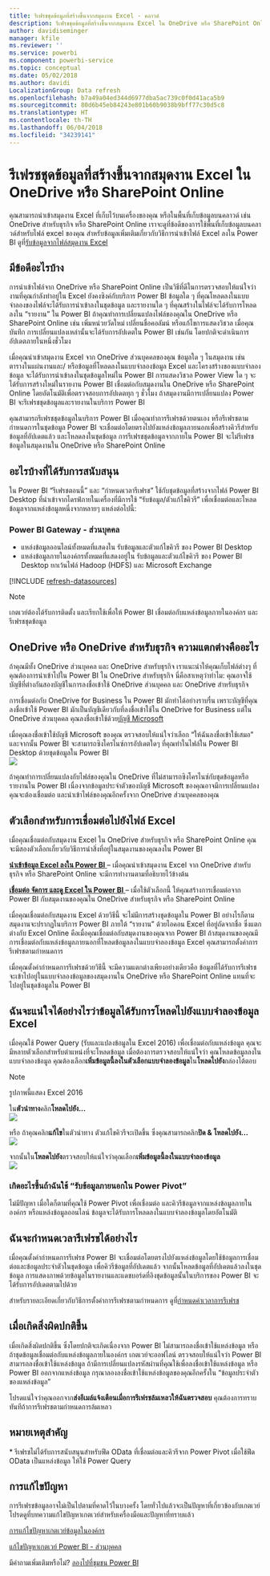 ```yaml
---
title: รีเฟรชชุดข้อมูลที่สร้างขึ้นจากสมุดงาน Excel - คลาวด์
description: รีเฟรชชุดข้อมูลที่สร้างขึ้นจากสมุดงาน Excel ใน OneDrive หรือ SharePoint Online
author: davidiseminger
manager: kfile
ms.reviewer: ''
ms.service: powerbi
ms.component: powerbi-service
ms.topic: conceptual
ms.date: 05/02/2018
ms.author: davidi
LocalizationGroup: Data refresh
ms.openlocfilehash: b7a49a04ed344d6977dba5ac739c0f0d41aca5b9
ms.sourcegitcommit: 80d6b45eb84243e801b60b9038b9bff77c30d5c8
ms.translationtype: HT
ms.contentlocale: th-TH
ms.lasthandoff: 06/04/2018
ms.locfileid: "34239141"
---
```

# <a name="refresh-a-dataset-created-from-an-excel-workbook-on-onedrive-or-sharepoint-online"></a>รีเฟรชชุดข้อมูลที่สร้างขึ้นจากสมุดงาน Excel ใน OneDrive หรือ SharePoint Online
คุณสามารถนำเข้าสมุดงาน Excel ที่เก็บไว้บนเครื่องของคุณ หรือในพื้นที่เก็บข้อมูลบนคลาวด์ เช่น OneDrive สำหรับธุรกิจ หรือ SharePoint Online เราจะดูที่ข้อดีของการใช้พื้นที่เก็บข้อมูลบนคลาวด์สำหรับไฟล์ excel ของคุณ สำหรับข้อมูลเพิ่มเติมเกี่ยวกับวิธีการนำเข้าไฟล์ Excel ลงใน Power BI ดูที่[รับข้อมูลจากไฟล์สมุดงาน Excel](service-excel-workbook-files.md)

## <a name="what-are-the-advantages"></a>มีข้อดีอะไรบ้าง
การนำเข้าไฟล์จาก OneDrive หรือ SharePoint Online เป็นวิธีที่ดีในการตรวจสอบให้แน่ใจว่างานที่คุณกำลังทำอยู่ใน Excel ยังคงซิงค์กับบริการ Power BI ข้อมูลใด ๆ ที่คุณโหลดลงในแบบจำลองของไฟล์จะได้รับการนำเข้าลงในชุดข้อมูล และรายงานใด ๆ ที่คุณสร้างในไฟล์จะได้รับการโหลดลงใน “รายงาน” ใน Power BI ถ้าคุณทำการเปลี่ยนแปลงไฟล์ของคุณใน OneDrive หรือ SharePoint Online เช่น เพิ่มหน่วยวัดใหม่ เปลี่ยนชื่อคอลัมน์ หรือแก้ไขการแสดงวิชวล เมื่อคุณบันทึก การเปลี่ยนแปลงเหล่านั้นจะได้รับการอัปเดตใน Power BI เช่นกัน โดยปกติจะดำเนินการอัปเดตภายในหนึ่งชั่วโมง

เมื่อคุณนำเข้าสมุดงาน Excel จาก OneDrive ส่วนบุคคลของคุณ ข้อมูลใด ๆ ในสมุดงาน เช่น ตารางในแผ่นงานและ/ หรือข้อมูลที่โหลดลงในแบบจำลองข้อมูล Excel และโครงสร้างของแบบจำลองข้อมูล จะได้รับการนำเข้าลงในชุดข้อมูลใหม่ใน Power BI การแสดงวิชวล Power View ใด ๆ จะได้รับการสร้างใหม่ในรายงาน Power BI เชื่อมต่อกับสมุดงานใน OneDrive หรือ SharePoint Online โดยอัตโนมัติเพื่อตรวจสอบการอัปเดตทุก ๆ ชั่วโมง ถ้าสมุดงานมีการเปลี่ยนแปลง Power BI จะรีเฟรชชุดข้อมูลและรายงานในบริการ Power BI

คุณสามารถรีเฟรชชุดข้อมูลในบริการ Power BI เมื่อคุณทำการรีเฟรชด้วยตนเอง หรือรีเฟรชตามกำหนดการในชุดข้อมูล Power BI จะเชื่อมต่อโดยตรงไปยังแหล่งข้อมูลภายนอกเพื่อสร้างคิวรีสำหรับข้อมูลที่อัปเดตแล้ว และโหลดลงในชุดข้อมูล การรีเฟรชชุดข้อมูลจากภายใน Power BI จะไม่รีเฟรชข้อมูลในสมุดงานใน OneDrive หรือ SharePoint Online 

## <a name="whats-supported"></a>อะไรบ้างที่ได้รับการสนับสนุน
ใน Power BI “รีเฟรชตอนนี้” และ “กำหนดเวลารีเฟรช” ใช้กับชุดข้อมูลที่สร้างจากไฟล์ Power BI Desktop ที่นำเข้าจากไดรฟ์ภายในเครื่องที่มีการใช้ “รับข้อมูล/ตัวแก้ไขคิวรี” เพื่อเชื่อมต่อและโหลดข้อมูลจากแหล่งข้อมูลหนึ่งจากหลายๆ แหล่งต่อไปนี้:  

### <a name="power-bi-gateway---personal"></a>Power BI Gateway - ส่วนบุคคล
* แหล่งข้อมูลออนไลน์ทั้งหมดที่แสดงใน รับข้อมูลและตัวแก้ไขคิวรี ของ Power BI Desktop
* แหล่งข้อมูลภายในองค์กรทั้งหมดที่แสดงอยู่ใน รับข้อมูลและตัวแก้ไขคิวรี ของ Power BI Desktop ยกเว้นไฟล์ Hadoop (HDFS) และ Microsoft Exchange

<!-- Refresh Data sources-->
[!INCLUDE [refresh-datasources](./includes/refresh-datasources.md)]

> [!NOTE]
> เกตเวย์ต้องได้รับการติดตั้ง และเรียกใช้เพื่อให้ Power BI เชื่อมต่อกับแหล่งข้อมูลภายในองค์กร และรีเฟรชชุดข้อมูล
> 
> 

## <a name="onedrive-or-onedrive-for-business-whats-the-difference"></a>OneDrive หรือ OneDrive สำหรับธุรกิจ ความแตกต่างคืออะไร
ถ้าคุณมีทั้ง OneDrive ส่วนบุคคล และ OneDrive สำหรับธุรกิจ เราแนะนำให้คุณเก็บไฟล์ต่างๆ ที่คุณต้องการนำเข้าไปใน Power BI ใน OneDrive สำหรับธุรกิจ นี่คือสาเหตุว่าทำไม: คุณอาจใช้บัญชีที่ต่างกันสองบัญชีในการลงชื่อเข้าใช้ OneDrive ส่วนบุคคล และ OneDrive สำหรับธุรกิจ

การเชื่อมต่อกับ OneDrive for Business ใน Power BI มักทำได้อย่างราบรื่น เพราะบัญชีที่คุณลงชื่อเข้าใช้ Power BI มักเป็นบัญชีเดียวกับที่ลงชื่อเข้าใช้ใน OneDrive for Business แต่ใน OneDrive ส่วนบุคคล คุณลงชื่อเข้าใช้ด้วย[บัญชี Microsoft](http://www.microsoft.com/account/default.aspx)

เมื่อคุณลงชื่อเข้าใช้บัญชี Microsoft ของคุณ ตรวจสอบให้แน่ใจว่าเลือก “ให้ฉันลงชื่อเข้าใช้เสมอ” และจากนั้น Power BI จะสามารถซิงโครไนซ์การอัปเดตใดๆ ที่คุณทำในไฟล์ใน Power BI Desktop ด้วยชุดข้อมูลใน Power BI  
    ![](media/refresh-excel-file-onedrive/refresh_signin_keepmesignedin.png)

ถ้าคุณทำการเปลี่ยนแปลงกับไฟล์ของคุณใน OneDrive ที่ไม่สามารถซิงโครไนซ์กับชุดข้อมูลหรือรายงานใน Power BI เนื่องจากข้อมูลประจำตัวของบัญชี Microsoft ของคุณอาจมีการเปลี่ยนแปลง คุณจะต้องเชื่อมต่อ และนำเข้าไฟล์ของคุณอีกครั้งจาก OneDrive ส่วนบุคคลของคุณ

## <a name="options-for-connecting-to-excel-file"></a>ตัวเลือกสำหรับการเชื่อมต่อไปยังไฟล์ Excel
เมื่อคุณเชื่อมต่อกับสมุดงาน Excel ใน OneDrive สำหรับธุรกิจ หรือ SharePoint Online คุณจะมีสองตัวเลือกเกี่ยวกับวิธีการนำสิ่งที่อยู่ในสมุดงานของคุณลงใน Power BI

[**นำเข้าข้อมูล Excel ลงใน Power BI** ](service-excel-workbook-files.md#import-or-connect-to-an-excel-workbook-from-power-bi) – เมื่อคุณนำเข้าสมุดงาน Excel จาก OneDrive สำหรับธุรกิจ หรือ SharePoint Online จะมีการทำงานตามที่อธิบายไว้ข้างต้น

[**เชื่อมต่อ จัดการ และดู Excel ใน Power BI** ](service-excel-workbook-files.md#one-excel-workbook--two-ways-to-use-it) – เมื่อใช้ตัวเลือกนี้ ให้คุณสร้างการเชื่อมต่อจาก Power BI กับสมุดงานของคุณใน OneDrive สำหรับธุรกิจ หรือ SharePoint Online

เมื่อคุณเชื่อมต่อกับสมุดงาน Excel ด้วยวิธีนี้ จะไม่มีการสร้างชุดข้อมูลใน Power BI อย่างไรก็ตาม สมุดงานจะปรากฏในบริการ Power BI ภายใต้ “รายงาน” ด้วยไอคอน Excel ที่อยู่ถัดจากชื่อ ซึ่งแตกต่างกับ Excel Online คือเมื่อคุณเชื่อมต่อกับสมุดงานของคุณจาก Power BI ถ้าสมุดงานของคุณมีการเชื่อมต่อกับแหล่งข้อมูลภายนอกที่โหลดข้อมูลลงในแบบจำลองข้อมูล Excel คุณสามารถตั้งค่าการรีเฟรชตามกำหนดการ

เมื่อคุณตั้งค่ากำหนดการรีเฟรชด้วยวิธีนี้ จะมีความแตกต่างเพียงอย่างเดียวคือ ข้อมูลที่ได้รับการรีเฟรชจะเข้าไปอยู่ในแบบจำลองข้อมูลของสมุดงานใน OneDrive หรือ SharePoint Online แทนที่จะไปอยู่ในชุดข้อมูลใน Power BI

## <a name="how-do-i-make-sure-data-is-loaded-to-the-excel-data-model"></a>ฉันจะแน่ใจได้อย่างไรว่าข้อมูลได้รับการโหลดไปยังแบบจำลองข้อมูล Excel
เมื่อคุณใช้ Power Query (รับและแปลงข้อมูลใน Excel 2016) เพื่อเชื่อมต่อกับแหล่งข้อมูล คุณจะมีหลายตัวเลือกสำหรับตำแหน่งที่จะโหลดข้อมูล เมื่อต้องการตรวจสอบให้แน่ใจว่า คุณโหลดข้อมูลลงในแบบจำลองข้อมูล คุณต้องเลือก**เพิ่มข้อมูลนี้ลงในตัวเลือกแบบจำลองข้อมูล**ใน**โหลดไปยัง**กล่องโต้ตอบ

> [!NOTE]
> รูปภาพนี้แสดง Excel 2016
> 
> 

ใน**ตัวนำทาง**คลิก**โหลดไปยัง...**  
    ![](media/refresh-excel-file-onedrive/refresh_loadtodm_1.png)

หรือ ถ้าคุณคลิก**แก้ไข**ในตัวนำทาง ตัวแก้ไขคิวรีจะเปิดขึ้น ซึ่งคุณสามารถคลิก**ปิด & โหลดไปยัง...**  
    ![](media/refresh-excel-file-onedrive/refresh_loadtodm_2.png)

จากนั้นใน**โหลดไปยัง**ตรวจสอบให้แน่ใจว่าคุณเลือก**เพิ่มข้อมูลนี้ลงในแบบจำลองข้อมูล**  
    ![](media/refresh-excel-file-onedrive/refresh_loadtodm_3.png)

### <a name="what-if-i-use-get-external-data-in-power-pivot"></a>เกิดอะไรขึ้นถ้าฉันใช้ “รับข้อมูลภายนอกใน Power Pivot”
ไม่มีปัญหา เมื่อใดก็ตามที่คุณใช้ Power Pivot เพื่อเชื่อมต่อ และคิวรีข้อมูลจากแหล่งข้อมูลภายในองค์กร หรือแหล่งข้อมูลออนไลน์ ข้อมูลจะได้รับการโหลดลงในแบบจำลองข้อมูลโดยอัตโนมัติ

## <a name="how-do-i-schedule-refresh"></a>ฉันจะกำหนดเวลารีเฟรชได้อย่างไร
เมื่อคุณตั้งค่ากำหนดการรีเฟรช Power BI จะเชื่อมต่อโดยตรงไปยังแหล่งข้อมูลโดยใช้ข้อมูลการเชื่อมต่อและข้อมูลประจำตัวในชุดข้อมูล เพื่อคิวรีข้อมูลที่อัปเดตแล้ว จากนั้นโหลดข้อมูลที่อัปเดตแล้วลงในชุดข้อมูล การแสดงภาพด้วยข้อมูลในรายงานและแดชบอร์ดที่อิงชุดข้อมูลนั้นในบริการของ Power BI จะได้รับการอัปเดตตามไปด้วย

สำหรับรายละเอียดเกี่ยวกับวิธีการตั้งค่าการรีเฟรชตามกำหนดการ ดูที่[กำหนดค่าเวลาการรีเฟรช](refresh-scheduled-refresh.md)

## <a name="when-things-go-wrong"></a>เมื่อเกิดสิ่งผิดปกติขึ้น
เมื่อเกิดสิ่งผิดปกติขึ้น ซึ่งโดยปกติจะเกิดเนื่องจาก Power BI ไม่สามารถลงชื่อเข้าใช้แหล่งข้อมูล หรือถ้าชุดข้อมูลเชื่อมต่อกับแหล่งข้อมูลภายในองค์กร เกตเวย์จะออฟไลน์ ตรวจสอบให้แน่ใจว่า Power BI สามารถลงชื่อเข้าใช้แหล่งข้อมูล ถ้ามีการเปลี่ยนแปลงรหัสผ่านที่คุณใช้เพื่อลงชื่อเข้าใช้แหล่งข้อมูล หรือ Power BI ออกจากแหล่งข้อมูล กรุณาลองลงชื่อเข้าใช้แหล่งข้อมูลของคุณอีกครั้งใน “ข้อมูลประจำตัวของแหล่งข้อมูล”

โปรดแน่ใจว่าคุณออกจาก**ส่งอีเมล์แจ้งเตือนเมื่อการรีเฟรชล้มเหลวให้ฉันตรวจสอบ** คุณต้องการทราบทันทีถ้าการรีเฟรชตามกำหนดการล้มเหลว

## <a name="important-notes"></a>หมายเหตุสำคัญ
\* รีเฟรชไม่ได้รับการสนับสนุนสำหรับฟีด OData ที่เชื่อมต่อและคิวรีจาก Power Pivot เมื่อใช้ฟีด OData เป็นแหล่งข้อมูล ให้ใช้ Power Query

## <a name="troubleshooting"></a>การแก้ไขปัญหา
การรีเฟรชข้อมูลอาจไม่เป็นไปตามที่คาดไว้ในบางครั้ง โดยทั่วไปแล้วจะเป็นปัญหาที่เกี่ยวข้องกับเกตเวย์ โปรดดูที่บทความแก้ไขปัญหาเกตเวย์สำหรับเครื่องมือและปัญหาที่ทราบแล้ว

[การแก้ไขปัญหาเกตเวย์ข้อมูลในองค์กร](service-gateway-onprem-tshoot.md)

[แก้ไขปัญหาเกตเวย์ Power BI - ส่วนบุคคล](service-admin-troubleshooting-power-bi-personal-gateway.md)

มีคำถามเพิ่มเติมหรือไม่? [ลองไปที่ชุมชน Power BI](http://community.powerbi.com/)

